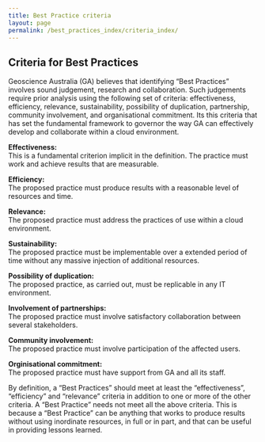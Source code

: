 ```yaml
---
title: Best Practice criteria
layout: page
permalink: /best_practices_index/criteria_index/
---
```


<h2>Criteria for Best Practices</h2>

Geoscience Australia (GA) believes that identifying “Best Practices” involves sound judgement, research and collaboration. Such judgements require prior analysis using the following set of criteria: effectiveness, efficiency, relevance, sustainability, possibility of duplication, partnership, community involvement, and organisational commitment. Its this criteria that has set the fundamental framework to governor the way GA can effectively develop and collaborate within a cloud environment.  

**Effectiveness:** <br>
This is a fundamental criterion implicit in the definition. The practice must work and achieve results that are measurable.

**Efficiency:** <br>
The proposed practice must produce results with a reasonable level of resources and time.

**Relevance:** <br>
The proposed practice must address the practices of use within a cloud environment.

**Sustainability:** <br>
The proposed practice must be implementable over a extended period of time without any massive injection of additional resources. 

**Possibility of duplication:** <br>
The proposed practice, as carried out, must be replicable in any IT environment. 

**Involvement of partnerships:** <br>
The proposed practice must involve satisfactory collaboration between several stakeholders. 

**Community involvement:** <br>
The proposed practice must involve participation of the affected users.

**Orginisational commitment:** <br>
The proposed practice must have support from GA and all its staff.

By definition, a “Best Practices” should meet at least the “effectiveness”, “efficiency” and “relevance” criteria in addition to one or more of the other criteria. A “Best Practice” needs not meet all the above criteria. This is because a “Best Practice” can be anything that works to produce results without using inordinate resources, in full or in part, and that can be useful in providing lessons learned.
